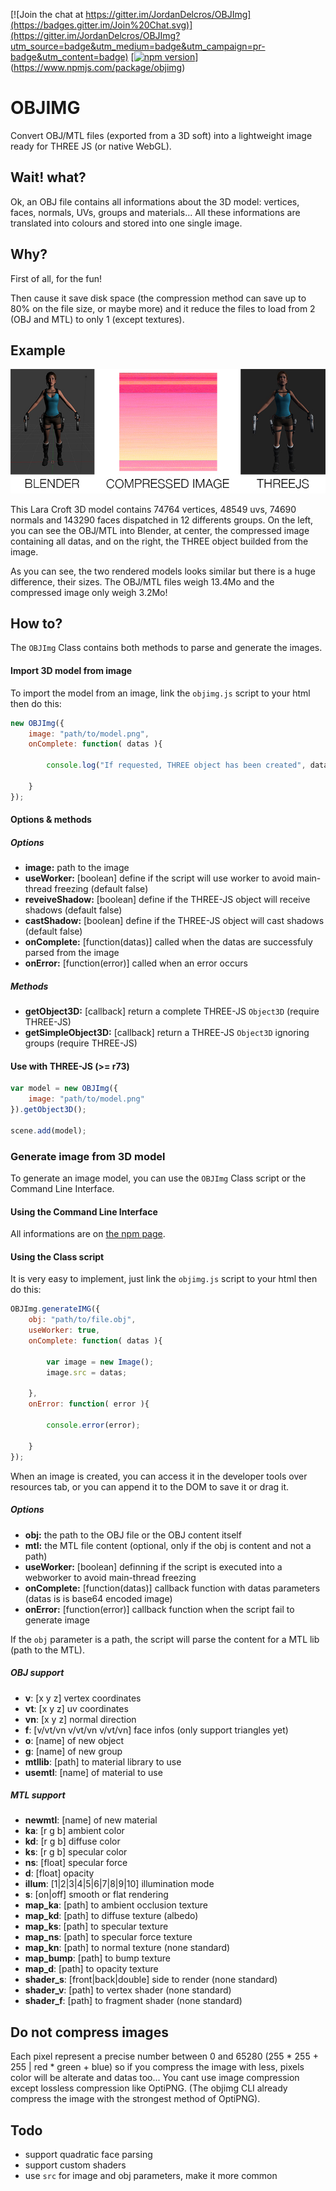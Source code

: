 [![Join the chat at https://gitter.im/JordanDelcros/OBJImg](https://badges.gitter.im/Join%20Chat.svg)](https://gitter.im/JordanDelcros/OBJImg?utm_source=badge&utm_medium=badge&utm_campaign=pr-badge&utm_content=badge)
[[![npm version](https://badge.fury.io/js/objimg.svg)](https://badge.fury.io/js/objimg)](https://www.npmjs.com/package/objimg)

# OBJIMG

Convert OBJ/MTL files (exported from a 3D soft) into a lightweight image ready for THREE JS (or native WebGL).

## Wait! what?
Ok, an OBJ file contains all informations about the 3D model: vertices, faces, normals, UVs, groups and materials...
All these informations are translated into colours and stored into one single image.

## Why?
First of all, for the fun!

Then cause it save disk space (the compression method can save up to 80% on the file size, or maybe more) and it reduce the files to load from 2 (OBJ and MTL) to only 1 (except textures).

## Example
![sample schema](examples/resources/schema.jpg)

This Lara Croft 3D model contains 74764 vertices, 48549 uvs, 74690 normals and 143290 faces dispatched in 12 differents groups.
On the left, you can see the OBJ/MTL into Blender, at center, the compressed image containing all datas, and on the right, the THREE object builded from the image.

As you can see, the two rendered models looks similar but there is a huge difference, their sizes.
The OBJ/MTL files weigh 13.4Mo and the compressed image only weigh 3.2Mo!

## How to?
The `OBJImg` Class contains both methods to parse and generate the images.

#### Import 3D model from image
To import the model from an image, link the `objimg.js` script to your html then do this:
```javascript
new OBJImg({
	image: "path/to/model.png",
	onComplete: function( datas ){

		console.log("If requested, THREE object has been created", datas);
	
	}
});
```

#### Options & methods
##### Options
 - **image:** path to the image
 - **useWorker:** [boolean] define if the script will use worker to avoid main-thread freezing (default false)
 - **reveiveShadow:** [boolean] define if the THREE-JS object will receive shadows (default false)
 - **castShadow:** [boolean] define if the THREE-JS object will cast shadows (default false)
 - **onComplete:** [function(datas)] called when the datas are successfuly parsed from the image
 - **onError:** [function(error)] called when an error occurs

##### Methods
 - **getObject3D:** [callback] return a complete THREE-JS `Object3D` (require THREE-JS)
 - **getSimpleObject3D:** [callback] return a THREE-JS `Object3D` ignoring groups (require THREE-JS)

#### Use with THREE-JS (>= r73)
```javascript
var model = new OBJImg({
	image: "path/to/model.png"
}).getObject3D();

scene.add(model);
```

### Generate image from 3D model
To generate an image model, you can use the `OBJImg` Class script or the Command Line Interface.

#### Using the Command Line Interface

All informations are on [the npm page](https://www.npmjs.com/package/objimg).

#### Using the Class script
It is very easy to implement, just link the `objimg.js` script to your html then do this:
```javascript
OBJImg.generateIMG({
	obj: "path/to/file.obj",
	useWorker: true,
	onComplete: function( datas ){
	
		var image = new Image();
		image.src = datas;
	
	},
	onError: function( error ){
	
		console.error(error);
	
	}
});
```
When an image is created, you can access it in the developer tools over resources tab, or you can append it to the DOM to save it or drag it.

##### Options
 - **obj:** the path to the OBJ file or the OBJ content itself
 - **mtl:** the MTL file content (optional, only if the obj is content and not a path)
 - **useWorker:** [boolean] definning if the script is executed into a webworker to avoid main-thread freezing
 - **onComplete:** [function(datas)] callback function with datas parameters (datas is is base64 encoded image)
 - **onError:** [function(error)] callback function when the script fail to generate image

 If the `obj` parameter is a path, the script will parse the content for a MTL lib (path to the MTL).

##### OBJ support
 - **v**: [x y z] vertex coordinates
 - **vt**: [x y z] uv coordinates
 - **vn**: [x y z] normal direction
 - **f**: [v/vt/vn v/vt/vn v/vt/vn] face infos (only support triangles yet)
 - **o**: [name] of new object
 - **g**: [name] of new group
 - **mtllib**: [path] to material library to use
 - **usemtl**: [name] of material to use

##### MTL support
 - **newmtl**: [name] of new material
 - **ka**: [r g b] ambient color
 - **kd**: [r g b] diffuse color
 - **ks**: [r g b] specular color
 - **ns**: [float] specular force
 - **d**: [float] opacity
 - **illum**: [1|2|3|4|5|6|7|8|9|10] illumination mode
 - **s**: [on|off] smooth or flat rendering
 - **map_ka**: [path] to ambient occlusion texture
 - **map_kd**: [path] to diffuse texture (albedo)
 - **map_ks**: [path] to specular texture
 - **map_ns**: [path] to specular force texture
 - **map_kn**: [path] to normal texture (none standard)
 - **map_bump**: [path] to bump texture
 - **map_d**: [path] to opacity texture
 - **shader_s**: [front|back|double] side to render (none standard)
 - **shader_v**: [path] to vertex shader (none standard)
 - **shader_f**: [path] to fragment shader (none standard)

## Do not compress images

Each pixel represent a precise number between 0 and 65280 (255 * 255 + 255 | red * green + blue) so if you compress the image with less, pixels color will be alterate and datas too...
You cant use image compression except lossless compression like OptiPNG. (The objimg CLI already compress the image with the strongest method of OptiPNG).

## Todo
 - support quadratic face parsing
 - support custom shaders
 - use `src` for image and obj parameters, make it more common